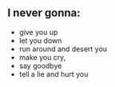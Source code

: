 ## I never gonna:

 * give you up
 * let you down
 * run around and desert you
 * make you cry,
 * say goodbye
 * tell a lie and hurt you 
